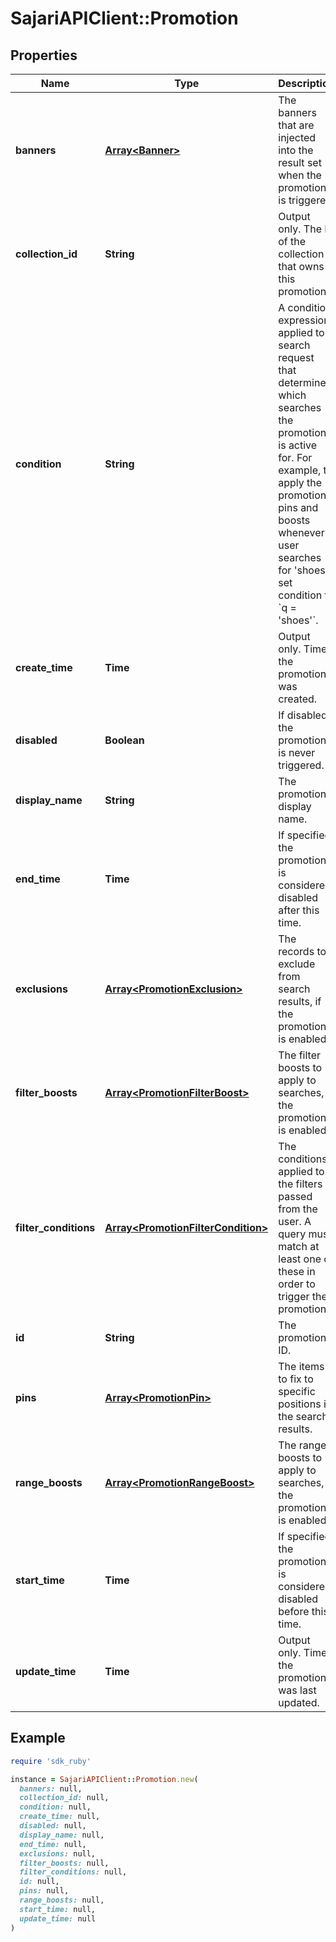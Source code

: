 # SajariAPIClient::Promotion

## Properties

| Name | Type | Description | Notes |
| ---- | ---- | ----------- | ----- |
| **banners** | [**Array&lt;Banner&gt;**](Banner.md) | The banners that are injected into the result set when the promotion is triggered. | [optional] |
| **collection_id** | **String** | Output only. The ID of the collection that owns this promotion. | [optional][readonly] |
| **condition** | **String** | A condition expression applied to a search request that determines which searches the promotion is active for.  For example, to apply the promotion&#39;s pins and boosts whenever a user searches for &#39;shoes&#39; set condition to &#x60;q &#x3D; &#39;shoes&#39;&#x60;. |  |
| **create_time** | **Time** | Output only. Time the promotion was created. | [optional][readonly] |
| **disabled** | **Boolean** | If disabled, the promotion is never triggered. | [optional] |
| **display_name** | **String** | The promotion&#39;s display name. |  |
| **end_time** | **Time** | If specified, the promotion is considered disabled after this time. | [optional] |
| **exclusions** | [**Array&lt;PromotionExclusion&gt;**](PromotionExclusion.md) | The records to exclude from search results, if the promotion is enabled. | [optional] |
| **filter_boosts** | [**Array&lt;PromotionFilterBoost&gt;**](PromotionFilterBoost.md) | The filter boosts to apply to searches, if the promotion is enabled. | [optional] |
| **filter_conditions** | [**Array&lt;PromotionFilterCondition&gt;**](PromotionFilterCondition.md) | The conditions applied to the filters passed from the user. A query must match at least one of these in order to trigger the promotion. | [optional] |
| **id** | **String** | The promotion&#39;s ID. | [optional] |
| **pins** | [**Array&lt;PromotionPin&gt;**](PromotionPin.md) | The items to fix to specific positions in the search results. | [optional] |
| **range_boosts** | [**Array&lt;PromotionRangeBoost&gt;**](PromotionRangeBoost.md) | The range boosts to apply to searches, if the promotion is enabled. | [optional] |
| **start_time** | **Time** | If specified, the promotion is considered disabled before this time. | [optional] |
| **update_time** | **Time** | Output only. Time the promotion was last updated. | [optional][readonly] |

## Example

```ruby
require 'sdk_ruby'

instance = SajariAPIClient::Promotion.new(
  banners: null,
  collection_id: null,
  condition: null,
  create_time: null,
  disabled: null,
  display_name: null,
  end_time: null,
  exclusions: null,
  filter_boosts: null,
  filter_conditions: null,
  id: null,
  pins: null,
  range_boosts: null,
  start_time: null,
  update_time: null
)
```

